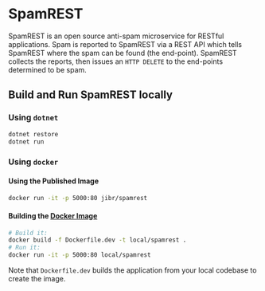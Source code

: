# SpamREST

SpamREST is an open source anti-spam microservice for RESTful applications. Spam is reported to SpamREST via a REST API which tells SpamREST where the spam can be found (the end-point). SpamREST collects the reports, then issues an `HTTP DELETE` to the end-points determined to be spam.

## Build and Run SpamREST locally

### Using `dotnet`

```bash
dotnet restore
dotnet run
```

### Using `docker`

#### Using the Published Image

```bash
docker run -it -p 5000:80 jibr/spamrest
```

#### Building the [Docker Image](https://hub.docker.com/r/jibr/spamrest/)

```bash
# Build it:
docker build -f Dockerfile.dev -t local/spamrest .
# Run it:
docker run -it -p 5000:80 local/spamrest
```

Note that `Dockerfile.dev` builds the application from your local codebase to create the image.